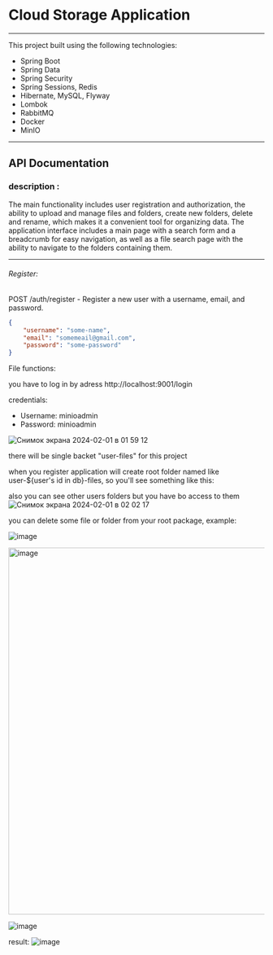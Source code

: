 # Cloud Storage Application 
 
---

This project built using the following technologies: 
* Spring Boot
* Spring Data
* Spring Security
* Spring Sessions, Redis
* Hibernate, MySQL, Flyway
* Lombok
* RabbitMQ
* Docker
* MinIO

---

## API Documentation

### description :

The main functionality includes user registration and authorization, the ability to upload and manage files and folders, create new folders, delete and rename, which makes it a convenient tool for organizing data. The application interface includes a main page with a search form and a breadcrumb for easy navigation, as well as a file search page with the ability to navigate to the folders containing them.

---

###### Register:
POST /auth/register - Register a new user with a username, email, and password.

```json
{
    "username": "some-name",
    "email": "somemeail@gmail.com",
    "password": "some-password"
}
```

File functions:

you have to log in by adress http://localhost:9001/login

credentials:
* Username: minioadmin
* Password: minioadmin
  
![Снимок экрана 2024-02-01 в 01 59 12](https://github.com/nikitagagua/Cloud-Storage-Application/assets/110698480/b503c146-c212-45d8-b4a0-185b84e02216)

there will be single backet "user-files" for this project 

when you register application will create root folder named like user-${user's id in db}-files, so you'll see something like this: 

also you can see other users folders but you have bo access to them
![Снимок экрана 2024-02-01 в 02 02 17](https://github.com/nikitagagua/Cloud-Storage-Application/assets/110698480/78bc08c4-31a5-4e62-89d7-16ada323b2c4)

you can delete some file or folder from your root package, example:

![image](https://github.com/nikitagagua/Cloud-Storage-Application/assets/110698480/56810ccc-3b2f-4c81-938f-23fdd216986d)

<img width="721" alt="image" src="https://github.com/nikitagagua/Cloud-Storage-Application/assets/110698480/67afa120-a65b-41b0-872d-be5351a8cea9">

![image](https://github.com/nikitagagua/Cloud-Storage-Application/assets/110698480/236b3634-cbea-40b1-8e9d-debff3e5ed69)

result:
![image](https://github.com/nikitagagua/Cloud-Storage-Application/assets/110698480/a1ee6532-a2e4-42a7-87f6-d63cd7267f80)








